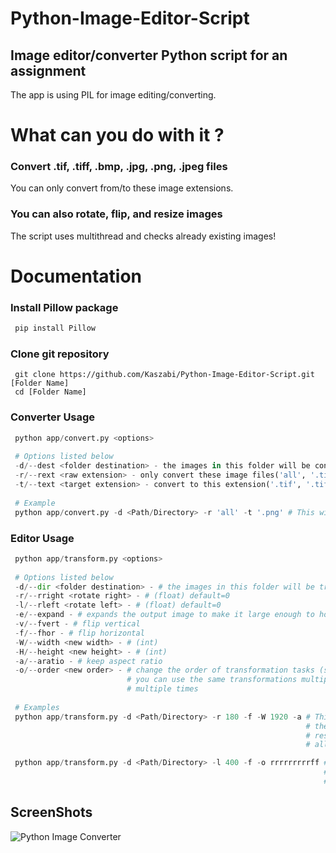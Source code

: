 # Python-Image-Editor-Script

## Image editor/converter Python script for an assignment
The app is using PIL for image editing/converting. 

# What can you do with it ?
### Convert .tif, .tiff, .bmp, .jpg, .png, .jpeg files
You can only convert from/to these image extensions.

### You can also rotate, flip, and resize images
The script uses multithread and checks already existing images!

# Documentation

### Install Pillow package
```python
 pip install Pillow
```

### Clone git repository
```
 git clone https://github.com/Kaszabi/Python-Image-Editor-Script.git [Folder Name]
 cd [Folder Name]
``` 
### Converter Usage
```python
 python app/convert.py <options>
 
 # Options listed below
 -d/--dest <folder destination> - the images in this folder will be converted and placed in the folder ./converted
 -r/--rext <raw extension> - only convert these image files('all', '.tif', '.tiff', '.bmp', '.jpg', '.png', '.jpeg')
 -t/--text <target extension> - convert to this extension('.tif', '.tiff', '.bmp', '.jpg', '.png', '.jpeg')
 
 # Example
 python app/convert.py -d <Path/Directory> -r 'all' -t '.png' # This will convert all image files to .png 
```
### Editor Usage
```python
 python app/transform.py <options>
 
 # Options listed below
 -d/--dir <folder destination> - # the images in this folder will be transformed and placed in the folder ./transformed
 -r/--rright <rotate right> - # (float) default=0
 -l/--rleft <rotate left> - # (float) default=0
 -e/--expand - # expands the output image to make it large enough to hold the entire rotated image
 -v/--fvert - # flip vertical
 -f/--fhor - # flip horizontal
 -W/--width <new width> - # (int)
 -H/--height <new height> - # (int) 
 -a/--aratio - # keep aspect ratio 
 -o/--order <new order> - # change the order of transformation tasks (s=size, f=flip, r=rotate) default='sfr'
                          # you can use the same transformations multiple times too, the script will do those tasks 
                          # multiple times
 
 # Examples
 python app/transform.py -d <Path/Directory> -r 180 -f -W 1920 -a # This will rotate the images by 180 degrees to 
                                                                  # the right, then flips them horizontally, and then
                                                                  # resizing them to the width 1920px while keeping 
                                                                  # all images own aspect ratio

 python app/transform.py -d <Path/Directory> -l 400 -f -o rrrrrrrrrff # This will rotate the images 9 times to the 
                                                                      # left by 40 degrees and then flips them horizontally
                                                                      # 2 times
```
## ScreenShots
<img src='sample.png' alt='Python Image Converter'>
